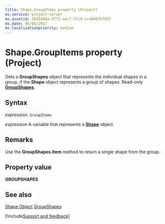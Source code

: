 ```yaml
---
title: Shape.GroupItems property (Project)
ms.service: project-server
ms.assetid: 2045400a-37f2-aac7-5fc9-cc4840fbf837
ms.date: 06/08/2017
ms.localizationpriority: medium
---
```



# Shape.GroupItems property (Project)
Gets a **GroupShapes** object that represents the individual shapes in a group, if the **Shape** object represents a group of shapes. Read-only **[GroupShapes](https://msdn.microsoft.com/library/office/ff195331%28v=office.15%29)**.

## Syntax

_expression_. `GroupItems`

_expression_ A variable that represents a **[Shape](Project.Shape.md)** object.


## Remarks

Use the **GroupShapes.Item** method to return a single shape from the group.


## Property value

 **GROUPSHAPES**


## See also


[Shape Object](Project.shape.md)
[GroupShapes](https://msdn.microsoft.com/library/office/ff195331%28v=office.15%29)

[!include[Support and feedback](~/includes/feedback-boilerplate.md)]